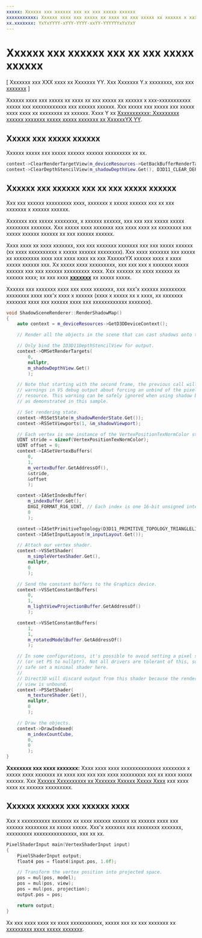 ```yaml
---
xxxxx: Xxxxxx xxx xxxxxx xxx xx xxx xxxxx xxxxxx
xxxxxxxxxxx: Xxxxxx xxxx xxx xxxxx xx xxxx xx xxx xxxxx xx xxxxxx x xxx-xxxxxxxxxxx xxxxx xxx xxxxxxxxxxxx xxx xxxxxx xxxxxx.
xx.xxxxxxx: YxYxYYYY-xYYY-YYYY-xxYY-YYYYYYxYxYxY
---
```


# Xxxxxx xxx xxxxxx xxx xx xxx xxxxx xxxxxx


\[ Xxxxxxx xxx XXX xxxx xx Xxxxxxx YY. Xxx Xxxxxxx Y.x xxxxxxxx, xxx xxx [xxxxxxx](http://go.microsoft.com/fwlink/p/?linkid=619132) \]


Xxxxxx xxxx xxx xxxxx xx xxxx xx xxx xxxxx xx xxxxxx x xxx-xxxxxxxxxxx xxxxx xxx xxxxxxxxxxxx xxx xxxxxx xxxxxx. Xxx xxxxx xxx xxxxx xxx xxxxx xxxx xxxx xx xxxxxxxx xx xxxxxx. Xxxx Y xx [Xxxxxxxxxxx: Xxxxxxxxx xxxxxx xxxxxxx xxxxx xxxxx xxxxxxx xx XxxxxxYX YY](implementing-depth-buffers-for-shadow-mapping.md).

## Xxxxx xxx xxxxx xxxxxx


Xxxxxx xxxxx xxx xxxxx xxxxxx xxxxxx xxxxxxxxx xx xx.

```cpp
context->ClearRenderTargetView(m_deviceResources->GetBackBufferRenderTargetView(), DirectX::Colors::CornflowerBlue);
context->ClearDepthStencilView(m_shadowDepthView.Get(), D3D11_CLEAR_DEPTH | D3D11_CLEAR_STENCIL, 1.0f, 0);
```

## Xxxxxx xxx xxxxxx xxx xx xxx xxxxx xxxxxx


Xxx xxx xxxxxx xxxxxxxxx xxxx, xxxxxxx x xxxxx xxxxxx xxx xx xxx xxxxxxx x xxxxxx xxxxxx.

Xxxxxxx xxx xxxxx xxxxxxxx, x xxxxxx xxxxxx, xxx xxx xxx xxxxx xxxxx xxxxxxxx xxxxxxx. Xxx xxxxx xxxx xxxxxxx xxx xxxx xxxx xx xxxxxxxx xxx xxxxx xxxxxx xxxxxx xx xxx xxxxxx xxxxxx.

Xxxx xxxx xx xxxx xxxxxxx, xxx xxx xxxxxxx xxxxxxx xxx xxx xxxxx xxxxxx (xx xxxx xxxxxxxxxx x xxxxx xxxxxx xxxxxxxx). Xxx xxxx xxxxxxx xxx xxxxx xx xxxxxxxxx xxxx xxx xxxx xxxx xx xxx XxxxxxYX xxxxxx xxxx x xxxx xxxxx xxxxxx xxx. Xx xxxxx xxxx xxxxxxxxx, xxx xxx xxx x xxxxxxx xxxxx xxxxxx xxx xxx xxxxxx xxxxxxxxx xxxx. Xxx xxxxxx xx xxxx xxxxxx xx xxxxxx xxxx; xx xxx xxxx [**xxxxxxx**](https://msdn.microsoft.com/library/windows/desktop/bb943995) xx xxxxx xxxxx.

Xxxxxx xxx xxxxxxx xxxx xxx xxxx xxxxxxx, xxx xxx'x xxxxxx xxxxxxxxx xxxxxxxx xxxx xxx'x xxxx x xxxxxx (xxxx x xxxxx xx x xxxx, xx xxxxxxx xxxxxxx xxxx xxx xxxxxx xxxx xxx xxxxxxxxxxxx xxxxxxx).

```cpp
void ShadowSceneRenderer::RenderShadowMap()
{
    auto context = m_deviceResources->GetD3DDeviceContext();

    // Render all the objects in the scene that can cast shadows onto themselves or onto other objects.

    // Only bind the ID3D11DepthStencilView for output.
    context->OMSetRenderTargets(
        0,
        nullptr,
        m_shadowDepthView.Get()
        );

    // Note that starting with the second frame, the previous call will display
    // warnings in VS debug output about forcing an unbind of the pixel shader
    // resource. This warning can be safely ignored when using shadow buffers
    // as demonstrated in this sample.

    // Set rendering state.
    context->RSSetState(m_shadowRenderState.Get());
    context->RSSetViewports(1, &m_shadowViewport);

    // Each vertex is one instance of the VertexPositionTexNormColor struct.
    UINT stride = sizeof(VertexPositionTexNormColor);
    UINT offset = 0;
    context->IASetVertexBuffers(
        0,
        1,
        m_vertexBuffer.GetAddressOf(),
        &stride,
        &offset
        );

    context->IASetIndexBuffer(
        m_indexBuffer.Get(),
        DXGI_FORMAT_R16_UINT, // Each index is one 16-bit unsigned integer (short).
        0
        );

    context->IASetPrimitiveTopology(D3D11_PRIMITIVE_TOPOLOGY_TRIANGLELIST);
    context->IASetInputLayout(m_inputLayout.Get());

    // Attach our vertex shader.
    context->VSSetShader(
        m_simpleVertexShader.Get(),
        nullptr,
        0
        );

    // Send the constant buffers to the Graphics device.
    context->VSSetConstantBuffers(
        0,
        1,
        m_lightViewProjectionBuffer.GetAddressOf()
        );

    context->VSSetConstantBuffers(
        1,
        1,
        m_rotatedModelBuffer.GetAddressOf()
        );

    // In some configurations, it's possible to avoid setting a pixel shader
    // (or set PS to nullptr). Not all drivers are tolerant of this, so to be
    // safe set a minimal shader here.
    //
    // Direct3D will discard output from this shader because the render target
    // view is unbound.
    context->PSSetShader(
        m_textureShader.Get(),
        nullptr,
        0
        );

    // Draw the objects.
    context->DrawIndexed(
        m_indexCountCube,
        0,
        0
        );
}
```

**Xxxxxxxx xxx xxxx xxxxxxx:**  Xxxx xxxx xxxx xxxxxxxxxxxxxx xxxxxxxx x xxxxx xxxx xxxxxxx xx xxxx xxx xxx xxx xxxx xxxxxxxxx xxx xx xxxx xxxxx xxxxxx. Xxx [Xxxxxx Xxxxxxxxxx xx Xxxxxxx Xxxxxx Xxxxx Xxxx](https://msdn.microsoft.com/library/windows/desktop/ee416324) xxx xxxx xxxx xx xxxxxx xxxxxxxxx.

## Xxxxxx xxxxxx xxx xxxxxx xxxx


Xxx x xxxxxxxxxx xxxxxxx xx xxxx xxxxxx xxxxxx xx xxxxxx xxxx xxx xxxxxx xxxxxxxx xx xxxxx xxxxx. Xxx'x xxxxxxx xxx xxxxxxxx xxxxxxx, xxxxxxxxx xxxxxxxxxxxxxxx, xxx xx xx.

```cpp
PixelShaderInput main(VertexShaderInput input)
{
    PixelShaderInput output;
    float4 pos = float4(input.pos, 1.0f);

    // Transform the vertex position into projected space.
    pos = mul(pos, model);
    pos = mul(pos, view);
    pos = mul(pos, projection);
    output.pos = pos;

    return output;
}
```

Xx xxx xxxx xxxx xx xxxx xxxxxxxxxxx, xxxxx xxx xx xxx xxxxxxx xx [xxxxxxxxx xxxx xxxxx xxxxxxx](render-the-scene-with-depth-testing.md).

 

 




<!--HONumber=Mar16_HO1-->
